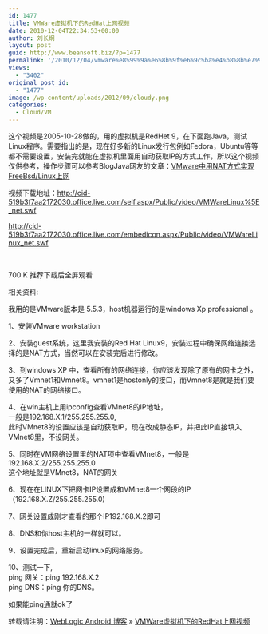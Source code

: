 ```yaml
---
id: 1477
title: VMWare虚拟机下的RedHat上网视频
date: 2010-12-04T22:34:53+00:00
author: 刘长炯
layout: post
guid: http://www.beansoft.biz/?p=1477
permalink: '/2010/12/04/vmware%e8%99%9a%e6%8b%9f%e6%9c%ba%e4%b8%8b%e7%9a%84redhat%e4%b8%8a%e7%bd%91%e8%a7%86%e9%a2%91/'
views:
  - "3402"
original_post_id:
  - "1477"
image: /wp-content/uploads/2012/09/cloudy.png
categories:
  - Cloud/VM
---
```

这个视频是2005-10-28做的，用的虚拟机是RedHet 9，在下面跑Java，测试Linux程序。需要指出的是，现在好多新的Linux发行包例如Fedora，Ubuntu等等都不需要设置，安装完就能在虚拟机里面用自动获取IP的方式工作，所以这个视频仅供参考，操作步骤可以参考BlogJava网友的文章：[VMware中用NAT方式实现FreeBsd/Linux上网](http://www.blogjava.net/pdw2009/archive/2008/03/09/184817.html)

视频下载地址：<http://cid-519b3f7aa2172030.office.live.com/self.aspx/Public/video/VMWareLinux%5E_net.swf>

<http://cid-519b3f7aa2172030.office.live.com/embedicon.aspx/Public/video/VMWareLinux_net.swf> 

&#160;

700 K 推荐下载后全屏观看

相关资料:

我用的是VMware版本是 5.5.3，host机器运行的是windows Xp professional 。

1、安装VMware workstation

2、安装guest系统，这里我安装的Red Hat Linux9，安装过程中确保网络连接选择的是NAT方式，当然可以在安装完后进行修改。

3、到windows XP 中，查看所有的网络连接，你应该发现除了原有的网卡之外，又多了Vmnet1和Vmnet8。vmnet1是hostonly的接口，而Vmnet8是就是我们要使用的NAT的网络接口。

4、在win主机上用ipconfig查看VMnet8的IP地址，   
一般是192.168.X.1/255.255.255.0,   
此时VMnet8的设置应该是自动获取IP，现在改成静态IP，并把此IP直接填入VMnet8里，不设网关。

5、同时在VM网络设置里的NAT项中查看VMnet8，一般是192.168.X.2/255.255.255.0   
这个地址就是VMnet8，NAT的网关

6、现在在LINUX下把网卡IP设置成和VMnet8一个网段的IP（192.168.X.Z/255.255.255.0)

7、网关设置成刚才查看的那个IP192.168.X.2即可

8、DNS和你host主机的一样就可以。

9、设置完成后，重新启动linux的网络服务。

10、测试一下,   
ping 网关：ping 192.168.X.2   
ping DNS：ping 你的DNS。

如果能ping通就ok了

转载请注明：[WebLogic Android 博客](http://www.beansoft.biz) &raquo; [VMWare虚拟机下的RedHat上网视频](http://www.beansoft.biz/2010/12/04/vmware%e8%99%9a%e6%8b%9f%e6%9c%ba%e4%b8%8b%e7%9a%84redhat%e4%b8%8a%e7%bd%91%e8%a7%86%e9%a2%91/)
